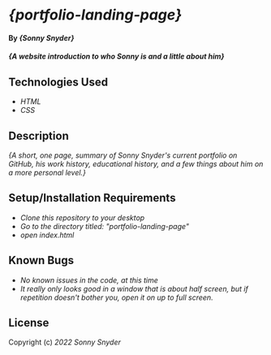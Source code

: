 # _{portfolio-landing-page}_

#### By _**{Sonny Snyder}**_

#### _{A website introduction to who Sonny is and a little about him}_

## Technologies Used

* _HTML_
* _CSS_

## Description

_{A short, one page, summary of Sonny Snyder's current portfolio on GitHub, his work history, educational history, and a few things about him on a more personal level.}_

## Setup/Installation Requirements

* _Clone this repository to your desktop_
* _Go to the directory titled: "portfolio-landing-page"_
* _open index.html_

## Known Bugs

* _No known issues in the code, at this time_
* _It really only looks good in a window that is about half screen, but if repetition doesn't bother you, open it on up to full screen._

## License


Copyright (c) _2022_ _Sonny Snyder_